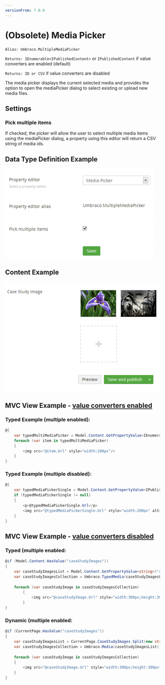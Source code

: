 ```yaml
---
versionFrom: 7.0.0
---
```


# (Obsolete) Media Picker

`Alias: Umbraco.MultipleMediaPicker`

`Returns: IEnumerable<IPublishedContent>` or `IPublishedContent` if value converters are enabled (default)

`Returns: ID or CSV` if value converters are disabled

The media picker displays the current selected media and provides the option to open the mediaPicker dialog to select existing or upload new media files.

## Settings

### Pick multiple items

If checked, the picker will allow the user to select multiple media items using the mediaPicker dialog, a property using this editor will return a CSV string of media ids.

## Data Type Definition Example

![Media Picker Data Type Definition](images/Media-Picker-DataType.jpg)

## Content Example 

![Media Picker Content](images/Media-Picker-Content.jpg)

## MVC View Example - [value converters enabled](../../../../../Setup/Upgrading/760-breaking-changes.md#property-value-converters-u4-7318)

### Typed Example (multiple enabled): ##

```csharp
@{
    var typedMultiMediaPicker = Model.Content.GetPropertyValue<IEnumerable<IPublishedContent>>("caseStudyImages");
    foreach (var item in typedMultiMediaPicker)
    {
        <img src="@item.Url" style="width:200px"/>
    }
}
```

### Typed Example (multiple disabled): ##

```csharp
@{
    var typedMediaPickerSingle = Model.Content.GetPropertyValue<IPublishedContent>("featuredBanner");
    if (typedMediaPickerSingle != null)
    {
        <p>@typedMediaPickerSingle.Url</p>
        <img src="@typedMediaPickerSingle.Url" style="width:200px" alt="@typedMediaPickerSingle.GetPropertyValue("alt")" />
    }
}
```

## MVC View Example - [value converters disabled](../../../../../Setup/Upgrading/760-breaking-changes.md#property-value-converters-u4-7318)

### Typed (multiple enabled:

```csharp
@if (Model.Content.HasValue("caseStudyImages"))
{
    var caseStudyImagesList = Model.Content.GetPropertyValue<string>("caseStudyImages").Split(new string[] { "," }, StringSplitOptions.RemoveEmptyEntries).Select(int.Parse);
    var caseStudyImagesCollection = Umbraco.TypedMedia(caseStudyImagesList).Where(x => x != null);

    foreach (var caseStudyImage in caseStudyImagesCollection)
        {      
            <img src="@caseStudyImage.Url" style="width:300px;height:300px" />      
        }                                                               
}
```

### Dynamic (multiple enabled:                              

```csharp
@if (CurrentPage.HasValue("caseStudyImages"))
{
    var caseStudyImagesList = CurrentPage.CaseStudyImages.Split(new string[] { "," }, StringSplitOptions.RemoveEmptyEntries);
    var caseStudyImagesCollection = Umbraco.Media(caseStudyImagesList);

    foreach (var caseStudyImage in caseStudyImagesCollection)
    {
        <img src="@caseStudyImage.Url" style="width:300px;height:300px" />
    }
}
```
